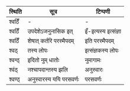 | स्थिति | सूत्र | टिप्पणी |
| ----- | ------- | ------ |
| श्वठिँ | - | - |
| श्वठिँ | उपदेशेऽजनुनासिक इत् | इँ-इत्यस्य इत्संज्ञा |
| श्वठिँ | शेषात् कर्तरि परस्मैपदम् | इति परस्मैपदम् |
| श्वठ् | तस्य लोपः | इत्संज्ञकस्य लोपः |
| श्वन्ठ् | इदितो नुम् धातोः | नुमागामः |
| श्वंठ् | नश्चापदान्तस्य झलि | अनुस्वारः |
| श्वण्ठ् | अनुस्वारस्य ययि परसवर्णः | परसवर्णः |
